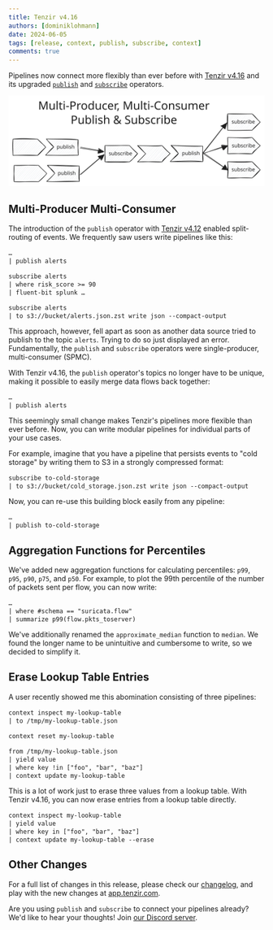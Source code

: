 ```yaml
---
title: Tenzir v4.16
authors: [dominiklohmann]
date: 2024-06-05
tags: [release, context, publish, subscribe, context]
comments: true
---
```


Pipelines now connect more flexibly than ever before with [Tenzir
v4.16](https://github.com/tenzir/tenzir/releases/tag/v4.16.0) and its upgraded
[`publish`](/operators/publish) and [`subscribe`](/operators/subscribe)
operators.

![Tenzir v4.16](tenzir-v4.16.excalidraw.svg)

<!-- truncate -->

## Multi-Producer Multi-Consumer

The introduction of the `publish` operator with [Tenzir
v4.12](/blog/tenzir-v4.12) enabled split-routing of events. We frequently saw
users write pipelines like this:

```text {0} title="Pipeline 1: Publish alerts"
…
| publish alerts
```

```text {0} title="Pipeline 2: Save alerts with a high risk score to Splunk"
subscribe alerts
| where risk_score >= 90
| fluent-bit splunk …
```

```text {0} title="Pipeline 3: Save all alerts to S3 for later reference"
subscribe alerts
| to s3://bucket/alerts.json.zst write json --compact-output
```

This approach, however, fell apart as soon as another data source tried to
publish to the topic `alerts`. Trying to do so just displayed an  error.
Fundamentally, the `publish` and `subscribe` operators were single-producer,
multi-consumer (SPMC).

With Tenzir v4.16, the `publish` operator's topics no longer have to be unique,
making it possible to easily merge data flows back together:

```text {0} title="Pipeline 4: Publish further alerts"
…
| publish alerts
```

This seemingly small change makes Tenzir's pipelines more flexible than ever
before. Now, you can write modular pipelines for individual parts of your use
cases.

For example, imagine that you have a pipeline that persists events to "cold
storage" by writing them to S3 in a strongly compressed format:

```text
subscribe to-cold-storage
| to s3://bucket/cold_storage.json.zst write json --compact-output
```

Now, you can re-use this building block easily from any pipeline:

```text
…
| publish to-cold-storage
```

## Aggregation Functions for Percentiles

We've added new aggregation functions for calculating percentiles: `p99`, `p95`,
`p90`, `p75`, and `p50`. For example, to plot the 99th percentile of the number
of packets sent per flow, you can now write:

```text
…
| where #schema == "suricata.flow"
| summarize p99(flow.pkts_toserver)
```

We've additionally renamed the `approximate_median` function to `median`. We
found the longer name to be unintuitive and cumbersome to write, so we decided
to simplify it.

## Erase Lookup Table Entries

A user recently showed me this abomination consisting of three pipelines:

```text {0} title="Pipeline 1: Save lookup table"
context inspect my-lookup-table
| to /tmp/my-lookup-table.json
```

```text {0} title="Pipeline 2: Wipe the lookup table"
context reset my-lookup-table
```

```text {0} title="Pipeline 3: Restore the lookup table without some keys"
from /tmp/my-lookup-table.json
| yield value
| where key !in ["foo", "bar", "baz"]
| context update my-lookup-table
```

This is a lot of work just to erase three values from a lookup table. With
Tenzir v4.16, you can now erase entries from a lookup table directly.

```text
context inspect my-lookup-table
| yield value
| where key in ["foo", "bar", "baz"]
| context update my-lookup-table --erase
```

## Other Changes

For a full list of changes in this release, please check our
[changelog](/changelog#v4160), and play with the new changes at
[app.tenzir.com](https://app.tenzir.com).

Are you using `publish` and `subscribe` to connect your pipelines already? We'd
like to hear your thoughts! Join [our Discord server](/discord).
